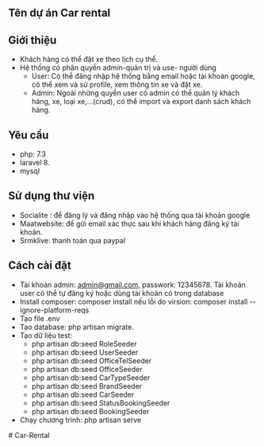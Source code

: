## Tên dự án Car rental
## Giới thiệu
- Khách hàng có thể đặt xe theo lịch cụ thể.
- Hệ thống có phân quyền admin-quản trị và use- người dùng
   + User: Có thể đăng nhập hệ thống bằng email hoặc tài khoản google, có thể xem và sử profile, xem thông tin xe và đặt xe.
   + Admin: Ngoài những quyền user có admin có thể quản lý khách hàng, xe, loại xe,...(crud), có thể import và export danh sách khách hàng.
## Yêu cầu
- php: 7.3
- laravel 8.
- mysql
## Sử dụng thư viện
- Socialite : để đăng lý và đăng nhập vào hệ thống qua tài khoản google
- Maatwebsite: để gửi email xác thực sau khi khách hàng đăng ký tài khoản.
- Srmklive: thanh toán qua paypal
## Cách cài đặt
- Tài khoản admin: admin@gmail.com, passwork: 12345678. Tài khoản user có thể tự đăng ký hoặc dùng tài khoản có trong database
- Install composer: composer install nếu lỗi do virsion: composer install --ignore-platform-reqs
- Tạo file .env
- Tạo database: php artisan migrate.
- Tạo dữ liệu test: 
   + php artisan db:seed RoleSeeder
   + php artisan db:seed UserSeeder
   + php artisan db:seed OfficeTelSeeder
   + php artisan db:seed OfficeSeeder
   + php artisan db:seed CarTypeSeeder
   + php artisan db:seed BrandSeeder
   + php artisan db:seed CarSeeder
   + php artisan db:seed StatusBookingSeeder
   + php artisan db:seed BookingSeeder
- Chạy chương trình: php artisan serve   


#   C a r - R e n t a l  
 